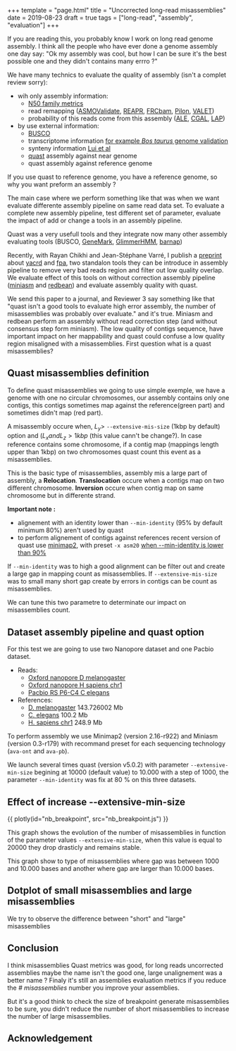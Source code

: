 +++
template = "page.html"
title = "Uncorrected long-read misassemblies"
date = 2019-08-23
draft = true
tags = ["long-read", "assembly", "evaluation"]
+++

If you are reading this, you probably know I work on long read genome assembly. I think all the people who have ever done a genome assembly one day say: "Ok my assembly was cool, but how I can be sure it's the best possible one and they didn't contains many errro ?"

We have many technics to evaluate the quality of assembly (isn't a complet review sorry):
- wih only assembly information:
  + [N50 family metrics](https://doi.org/10.1089/cmb.2017.0013)
  + read remapping ([ASMOValidate](http://amos.sourceforge.net/wiki/index.php/Amosvalidate), [REAPR](https://www.sanger.ac.uk/science/tools/reapr), [FRCbam](https://github.com/vezzi/FRC_align), [Pilon](https://github.com/broadinstitute/pilon/wiki), [VALET](https://www.cbcb.umd.edu/software/valet)) 
  + probability of this reads come from this assembly ([ALE](https://doi.org/10.1093/bioinformatics/bts723), [CGAL](https://doi.org/10.1186/gb-2013-14-1-r8), [LAP](https://doi.org/10.1186/1756-0500-6-334))
- by use external information: 
  + [BUSCO](https://busco.ezlab.org/)
  + transcriptome information [for example *Bos taurus* genome validation](https://doi.org/10.1186/gb-2009-10-4-r42)
  + synteny information [Lui et al](https://doi.org/10.1186/s12859-018-2026-4)
  + [quast](https://doi.org/10.1093/bioinformatics/btt086) assembly against near genome 
  + quast assembly against reference genome
  
If you use quast to reference genome, you have a reference genome, so why you want preform an assembly ?

The main case where we perform something like that was when we want evaluate differente assembly pipeline on same read data set. To evaluate a complete new assembly pipeline, test different set of parameter, evaluate the impact of add or change a tools in an assembly pipeline.

Quast was a very usefull tools and they integrate now many other assembly evaluating tools (BUSCO, [GeneMark](http://exon.gatech.edu/GeneMark/), [GlimmerHMM](https://doi.org/10.1093/bioinformatics/bth315), [barnap](https://github.com/tseemann/barrnap))

Recently, with Rayan Chikhi and Jean-Stéphane Varré, I publish a [preprint](https://www.biorxiv.org/content/10.1101/674036v2) about [yacrd](https://github.com/natir/yacrd/) and [fpa](https://github.com/natir/fpa), two standalon tools they can be introduce in assembly pipeline to remove very bad reads region and filter out low quality overlap. We evaluate effect of this tools on without correction assembly pipeline ([miniasm](https://github.com/lh3/miniasm) and [redbean](https://github.com/ruanjue/wtdbg2)) and evaluate assembly quality with quast.

We send this paper to a journal, and Reviewer 3 say something like that "quast isn't a good tools to evaluate high error assembly, the number of misassemblies was probably over evaluate." and it's true. Miniasm and redbean perform an assembly without read correction step (and without consensus step form miniasm). The low quality of contigs sequence, have important impact on her mappability and quast could confuse a low quality region misaligned with a misassemblies. First question what is a quast misassemblies?

## Quast misassemblies definition

To define quast misassemblies we going to use simple exemple, we have a genome with one no circular chromosomes, our assembly contains only one contigs, this contigs sometimes map against the reference(green part) and sometimes didn't map (red part).

<script type="text/tikz">
  \begin{tikzpicture}[x=0.75pt,y=0.75pt,yscale=-1,xscale=1]
	\draw [|-|] (0, -10) -- (800, -10) node[pos=0.5,above] {Chromosome};
	\draw [fill=black] (0,0) -- (800, 0) -- (800, 40) -- (0, 40) -- cycle;
	
	\draw [fill=black!60!green] (50,0) -- (300, 0) -- (300, 40) -- (50, 40) -- cycle;
	\draw [|-|] (50, 50) -- (300, 50) node[pos=0.5,below=5] {Lx};
	
	\draw [fill=red] (300,0) -- (500, 0) -- (500, 40) -- (300, 40) -- cycle;
	\draw [|-|] (300, 50) -- (500, 50) node[pos=0.5,below=5] {Ly};
	
	\draw [fill=black!60!green] (500,0) -- (730, 0) -- (730, 40) -- (500, 40) -- cycle;
	\draw [|-|] (500, 50) -- (730, 50) node[pos=0.5,below=5] {Lz};
\end{tikzpicture}
</script>

A misassembly occure when, $L_y >$ `--extensive-mis-size` (1kbp by default) option and ($L_x and L_z > 1kbp$ (this value cann't be change?). In case reference contains some chromosome, if a contig map (mappings length upper than 1kbp) on two chromosomes quast count this event as a misassemblies.

This is the basic type of misassemblies, assembly mis a large part of assembly, a **Relocation**. **Translocation** occure when a contigs map on two different chromosome. **Inversion** occure when contig map on same chromosome but in differente strand.

**Important note :**
- alignement with an identity lower than `--min-identity` (95% by default minimum 80%) aren't used by quast
- to perform alignement of contigs against references recent version of quast use [minimap2](https://github.com/lh3/minimap2), with preset `-x asm20` [when --min-identity is lower than 90%](https://github.com/ablab/quast/blob/b040cc9140c7630eea95f94cdda3b825cf4a22c3/quast_libs/ca_utils/align_contigs.py#L65)

If `--min-identity` was to high a good alignment can be filter out and create a large gap in mapping count as misassemblies. If `--extensive-mis-size` was to small many short gap create by errors in contigs can be count as misassemblies.

We can tune this two parametre to determinate our impact on misassemblies count.

## Dataset assembly pipeline and quast option

For this test we are going to use two Nanopore dataset and one Pacbio dataset.
- Reads:
  * [Oxford nanopore D melanogaster](https://www.ebi.ac.uk/ena/data/view/SRX3676783)
  * [Oxford nanopore H sapiens chr1](http://s3.amazonaws.com/nanopore-human-wgs/chr1.sorted.bam)
  * [Pacbio RS P6-C4 C elegans](http://datasets.pacb.com.s3.amazonaws.com/2014/c_elegans/list.html)
- References:
  * [D. melanogaster](https://www.ncbi.nlm.nih.gov/assembly/GCF_000001215.4) 143.726002 Mb
  * [C. elegans](ftp://ftp.ensembl.org/pub/release-95/fasta/caenorhabditis_elegans/dna/Caenorhabditis_elegans.WBcel235.dna.toplevel.fa.gz) 100.2 Mb
  * [H. sapiens chr1](ftp://ftp.ensembl.org/pub/release-95/fasta/homo_sapiens/dna/Homo_sapiens.GRCh38.dna.chromosome.1.fa.gz) 248.9 Mb
  
To perform assembly we use Minimap2 (version 2.16-r922) and Miniasm (version 0.3-r179) with recommand preset for each sequencing technology (`ava-ont` and `ava-pb`).

We launch several times quast (version v5.0.2) with parameter `--extensive-min-size` begining at 10000 (default value) to 10.000 with a step of 1000, the parameter `--min-identity` was fix at 80 % on this three datasets.

## Effect of increase --extensive-min-size

{{ plotly(id="nb_breakpoint", src="nb_breakpoint.js") }}

This graph shows the evolution of the number of misassemblies in function of the parameter values `--extensive-min-size`, when this value is equal to 20000 they drop drasticly and remains stable.

This graph show to type of misassemblies where gap was between 1000 and 10.000 bases and another where gap are larger than 10.000 bases.

## Dotplot of small misassemblies and large misassemblies

We try to observe the difference between "short" and "large" misassemblies 
	
## Conclusion

I think misassemblies Quast metrics was good, for long reads uncorrected assemblies maybe the name isn't the good one, large unalignement was a better name ? Finaly it's still an assemblies evaluation metrics if you reduce the *# misassemblies* number you improve your assemblies.

But it's a good think to check the size of breakpoint generate misassemblies to be sure, you didn't reduce the number of short misassemblies to increase the number of large misassemblies.

## Acknowledgement
